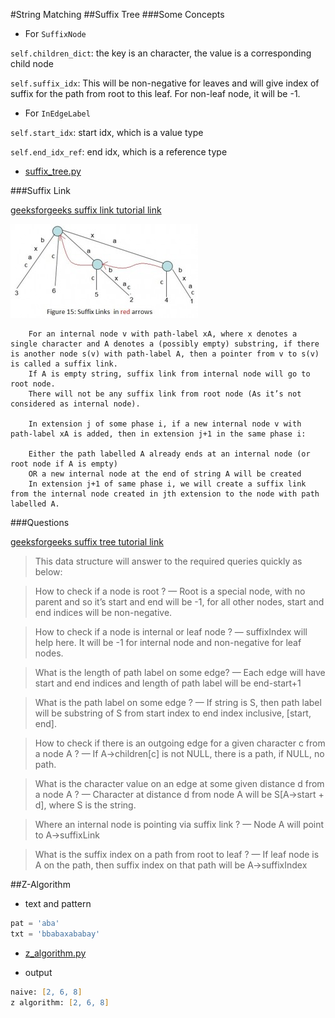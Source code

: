 #String Matching
##Suffix Tree
###Some Concepts

- For `SuffixNode`

`self.children_dict`:
the key is an character, the value is a corresponding child node


`self.suffix_idx`: 
This will be non-negative for leaves and will give index of suffix for the path from root to this leaf. 
For non-leaf node, it will be -1.

- For `InEdgeLabel`

`self.start_idx`:
start idx, which is a value type

`self.end_idx_ref`:
end idx, which is a reference type

- [suffix_tree.py](suffix_tree.py)

###Suffix Link

[geeksforgeeks suffix link tutorial link](http://www.geeksforgeeks.org/ukkonens-suffix-tree-construction-part-2/)

![suffix link](suffix_link.jpg)

        For an internal node v with path-label xA, where x denotes a single character and A denotes a (possibly empty) substring, if there is another node s(v) with path-label A, then a pointer from v to s(v) is called a suffix link.
        If A is empty string, suffix link from internal node will go to root node.
        There will not be any suffix link from root node (As it’s not considered as internal node).

        In extension j of some phase i, if a new internal node v with path-label xA is added, then in extension j+1 in the same phase i:
        
        Either the path labelled A already ends at an internal node (or root node if A is empty)
        OR a new internal node at the end of string A will be created
        In extension j+1 of same phase i, we will create a suffix link from the internal node created in jth extension to the node with path labelled A.

###Questions

[geeksforgeeks suffix tree tutorial link](http://www.geeksforgeeks.org/ukkonens-suffix-tree-construction-part-6/)


> This data structure will answer to the required queries quickly as below:

> How to check if a node is root ? — Root is a special node, with no parent and so it’s start and end will be -1, for all other nodes, start and end indices will be non-negative.

> How to check if a node is internal or leaf node ? — suffixIndex will help here. It will be -1 for internal node and non-negative for leaf nodes.

> What is the length of path label on some edge? — Each edge will have start and end indices and length of path label will be end-start+1

> What is the path label on some edge ? — If string is S, then path label will be substring of S from start index to end index inclusive, [start, end].

> How to check if there is an outgoing edge for a given character c from a node A ? — If A->children[c] is not NULL, there is a path, if NULL, no path.

> What is the character value on an edge at some given distance d from a node A ? — Character at distance d from node A will be S[A->start + d], where S is the string.

> Where an internal node is pointing via suffix link ? — Node A will point to A->suffixLink

> What is the suffix index on a path from root to leaf ? — If leaf node is A on the path, then suffix index on that path will be A->suffixIndex


##Z-Algorithm
- text and pattern

```python
pat = 'aba'
txt = 'bbabaxababay'
```

- [z_algorithm.py](z_algorithm.py)

- output

```zsh
naive: [2, 6, 8]
z algorithm: [2, 6, 8]
```